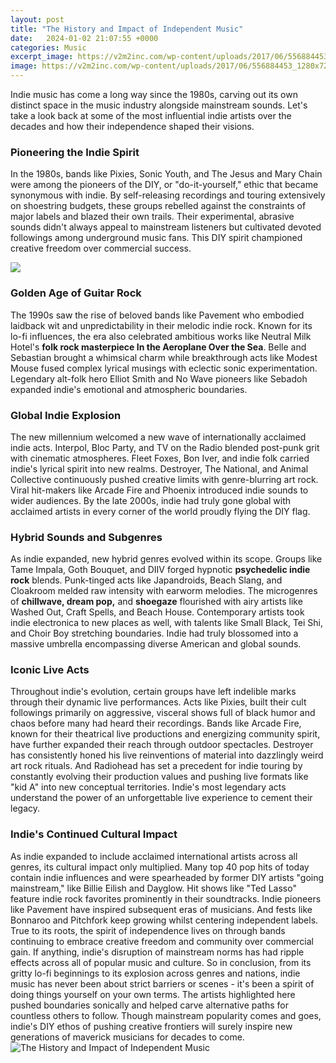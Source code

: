 ```yaml
---
layout: post
title: "The History and Impact of Independent Music"
date:   2024-01-02 21:07:55 +0000
categories: Music
excerpt_image: https://v2m2inc.com/wp-content/uploads/2017/06/556884453_1280x720.jpg
image: https://v2m2inc.com/wp-content/uploads/2017/06/556884453_1280x720.jpg
---
```


Indie music has come a long way since the 1980s, carving out its own distinct space in the music industry alongside mainstream sounds. Let's take a look back at some of the most influential indie artists over the decades and how their independence shaped their visions.
### Pioneering the Indie Spirit
In the 1980s, bands like Pixies, Sonic Youth, and The Jesus and Mary Chain were among the pioneers of the DIY, or "do-it-yourself," ethic that became synonymous with indie. By self-releasing recordings and touring extensively on shoestring budgets, these groups rebelled against the constraints of major labels and blazed their own trails. Their experimental, abrasive sounds didn't always appeal to mainstream listeners but cultivated devoted followings among underground music fans. This DIY spirit championed creative freedom over commercial success. 

![](https://soulpigeondotcom.files.wordpress.com/2019/08/img_3870.png)
### Golden Age of Guitar Rock 
The 1990s saw the rise of beloved bands like Pavement who embodied laidback wit and unpredictability in their melodic indie rock. Known for its lo-fi influences, the era also celebrated ambitious works like Neutral Milk Hotel's **folk rock masterpiece In the Aeroplane Over the Sea**. Belle and Sebastian brought a whimsical charm while breakthrough acts like Modest Mouse fused complex lyrical musings with eclectic sonic experimentation. Legendary alt-folk hero Elliot Smith and No Wave pioneers like Sebadoh expanded indie's emotional and atmospheric boundaries.
### Global Indie Explosion
The new millennium welcomed a new wave of internationally acclaimed indie acts. Interpol, Bloc Party, and TV on the Radio blended post-punk grit with cinematic atmospheres. Fleet Foxes, Bon Iver, and indie folk carried indie's lyrical spirit into new realms. Destroyer, The National, and Animal Collective continuously pushed creative limits with genre-blurring art rock. Viral hit-makers like Arcade Fire and Phoenix introduced indie sounds to wider audiences. By the late 2000s, indie had truly gone global with acclaimed artists in every corner of the world proudly flying the DIY flag.
### Hybrid Sounds and Subgenres
As indie expanded, new hybrid genres evolved within its scope. Groups like Tame Impala, Goth Bouquet, and DIIV forged hypnotic **psychedelic indie rock** blends. Punk-tinged acts like Japandroids, Beach Slang, and Cloakroom melded raw intensity with earworm melodies. The microgenres of **chillwave, dream pop,** and **shoegaze** flourished with airy artists like Washed Out, Craft Spells, and Beach House. Contemporary artists took indie electronica to new places as well, with talents like Small Black, Tei Shi, and Choir Boy stretching boundaries. Indie had truly blossomed into a massive umbrella encompassing diverse American and global sounds.
### Iconic Live Acts
Throughout indie's evolution, certain groups have left indelible marks through their dynamic live performances. Acts like Pixies, built their cult followings primarily on aggressive, visceral shows full of black humor and chaos before many had heard their recordings. Bands like Arcade Fire, known for their theatrical live productions and energizing community spirit, have further expanded their reach through outdoor spectacles. Destroyer has consistently honed his live reinventions of material into dazzlingly weird art rock rituals. And Radiohead has set a precedent for indie touring by constantly evolving their production values and pushing live formats like "kid A" into new conceptual territories. Indie's most legendary acts understand the power of an unforgettable live experience to cement their legacy.
### Indie's Continued Cultural Impact 
As indie expanded to include acclaimed international artists across all genres, its cultural impact only multiplied. Many top 40 pop hits of today contain indie influences and were spearheaded by former DIY artists "going mainstream," like Billie Eilish and Dayglow. Hit shows like "Ted Lasso" feature indie rock favorites prominently in their soundtracks. Indie pioneers like Pavement have inspired subsequent eras of musicians. And fests like Bonnaroo and Pitchfork keep growing whilst centering independent labels. True to its roots, the spirit of independence lives on through bands continuing to embrace creative freedom and community over commercial gain. If anything, indie's disruption of mainstream norms has had ripple effects across all of popular music and culture.
So in conclusion, from its gritty lo-fi beginnings to its explosion across genres and nations, indie music has never been about strict barriers or scenes - it's been a spirit of doing things yourself on your own terms. The artists highlighted here pushed boundaries sonically and helped carve alternative paths for countless others to follow. Though mainstream popularity comes and goes, indie's DIY ethos of pushing creative frontiers will surely inspire new generations of maverick musicians for decades to come.
 ![The History and Impact of Independent Music](https://v2m2inc.com/wp-content/uploads/2017/06/556884453_1280x720.jpg)